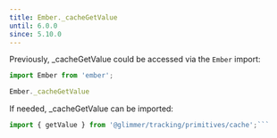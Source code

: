 ```yaml
---
title: Ember._cacheGetValue
until: 6.0.0
since: 5.10.0
---
```



Previously, _cacheGetValue could be accessed via the `Ember` import:
```js
import Ember from 'ember';

Ember._cacheGetValue
```

 If needed, _cacheGetValue can be imported:
```js
import { getValue } from '@glimmer/tracking/primitives/cache';```
